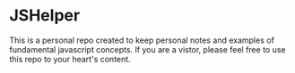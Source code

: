 # JSHelper

This is a personal repo created to keep personal notes and examples of fundamental javascript concepts. If you are a vistor, please feel free to use this repo to your heart's content.
